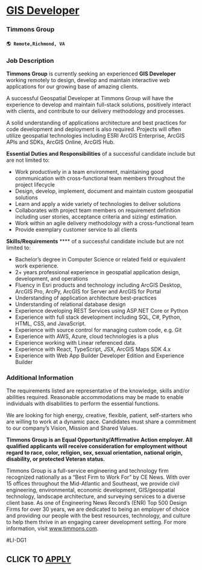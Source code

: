 # [GIS Developer](https://www.remotewlb.com/apply/gis-developer)  
### Timmons Group  
#### `🌎 Remote,Richmond, VA`  

### **Job Description**

 **Timmons Group** is currently seeking an experienced **GIS Developer** working remotely to design, develop and maintain interactive web applications for our growing base of amazing clients.

A successful Geospatial Developer at Timmons Group will have the experience to develop and maintain full-stack solutions, positively interact with clients, and contribute to our delivery methodology and processes.

A solid understanding of applications architecture and best practices for code development and deployment is also required. Projects will often utilize geospatial technologies including ESRI ArcGIS Enterprise, ArcGIS APIs and SDKs, ArcGIS Online, ArcGIS Hub.

 **Essential Duties and Responsibilities** of a successful candidate include but are not limited to:

  * Work productively in a team environment, maintaining good communication with cross-functional team members throughout the project lifecycle
  * Design, develop, implement, document and maintain custom geospatial solutions
  * Learn and apply a wide variety of technologies to deliver solutions
  * Collaborates with project team members on requirement definition including user stories, acceptance criteria and sizing/ estimation.
  * Work within an agile delivery methodology with a cross-functional team
  * Provide exemplary customer service to all clients

 **Skills/Requirements** **** of a successful candidate include but are not limited to:

  * Bachelor’s degree in Computer Science or related field or equivalent work experience.
  * 2+ years professional experience in geospatial application design, development, and operations
  * Fluency in Esri products and technology including ArcGIS Desktop, ArcGIS Pro, ArcPy, ArcGIS for Server and ArcGIS for Portal
  * Understanding of application architecture best-practices
  * Understanding of relational database design
  * Experience developing REST Services using ASP.NET Core or Python
  * Experience with full stack development including SQL, C#, Python, HTML, CSS, and JavaScript.
  * Experience with source control for managing custom code, e.g. Git
  * Experience with AWS, Azure, cloud technologies is a plus
  * Experience working with Linear referenced data.
  * Experience with React, TypeScript, JSX, ArcGIS Maps SDK 4.x
  * Experience with Web App Builder Developer Edition and Experience Builder

###  **Additional Information**

The requirements listed are representative of the knowledge, skills and/or abilities required. Reasonable accommodations may be made to enable individuals with disabilities to perform the essential functions.

We are looking for high energy, creative, flexible, patient, self-starters who are willing to work at a dynamic pace. Candidates must share a commitment to our company’s Vision, Mission and Shared Values.

 **Timmons Group is an Equal Opportunity/Affirmative Action employer. All qualified applicants will receive consideration for employment without regard to race, color, religion, sex, sexual orientation, national origin, disability, or protected Veteran status.**

Timmons Group is a full-service engineering and technology firm recognized nationally as a “Best Firm to Work For” by CE News. With over 15 offices throughout the Mid-Atlantic and Southeast, we provide civil engineering, environmental, economic development, GIS/geospatial technology, landscape architecture, and surveying services to a diverse client base. As one of Engineering News Record’s (ENR) Top 500 Design Firms for over 30 years, we are dedicated to being an employer of choice and providing our people with the best resources, technology, and culture to help them thrive in an engaging career development setting. For more information, visit www.timmons.com.

#LI-DG1

  
## CLICK TO [APPLY](https://www.remotewlb.com/apply/gis-developer)

